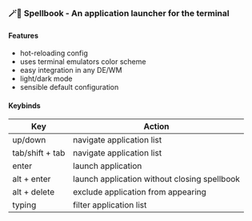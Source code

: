 ### 🪄📖 Spellbook - An application launcher for the terminal
#### Features
- hot-reloading config
- uses terminal emulators color scheme
- easy integration in any DE/WM
- light/dark mode
- sensible default configuration

#### Keybinds
| Key             | Action                                       |
|-----------------|----------------------------------------------|
| up/down         | navigate application list                    |
| tab/shift + tab | navigate application list                    |
| enter           | launch application                           |
| alt + enter     | launch application without closing spellbook |
| alt + delete    | exclude application from appearing           |
| typing          | filter application list                      |
